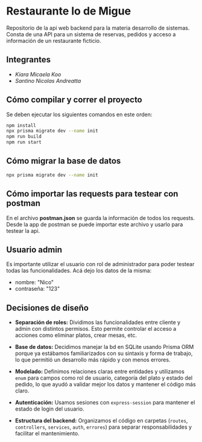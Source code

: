 # Restaurante lo de Migue
Repositorio de la api web backend para la materia desarrollo de sistemas. Consta de una API para un sistema de reservas, pedidos y acceso a información de un restaurante ficticio.

## Integrantes
- *Kiara Micaela Koo*
- *Santino Nicolas Andreatta*

## Cómo compilar y correr el proyecto
Se deben ejecutar los siguientes comandos en este orden:
```bash
npm install
npx prisma migrate dev --name init
npm run build
npm run start
``` 

## Cómo migrar la base de datos
```bash
npx prisma migrate dev --name init
```

## Cómo importar las requests para testear con postman
En el archivo **postman.json** se guarda la información de todos los requests. Desde la app de postman se puede importar este archivo y usarlo para testear la api.

## Usuario admin
Es importante utilizar el usuario con rol de administrador para poder testear todas las funcionalidades. Acá dejo los datos de la misma:
- nombre: "Nico"
- contraseña: "123"

## Decisiones de diseño

- **Separación de roles:** Dividimos las funcionalidades entre cliente y admin con distintos permisos. Esto permite controlar el acceso a acciones como eliminar platos, crear mesas, etc.

- **Base de datos:** Decidimos manejar la bd en SQLite usando Prisma ORM porque ya estábamos familiarizados con su sintaxis y forma de trabajo, lo que permitió un desarrollo más rápido y con menos errores.

- **Modelado:** Definimos relaciones claras entre entidades y utilizamos `enum` para campos como rol de usuario, categoría del plato y estado del pedido, lo que ayudó a validar mejor los datos y mantener el código más claro.

- **Autenticación:** Usamos sesiones con `express-session` para mantener el estado de login del usuario.

- **Estructura del backend:** Organizamos el código en carpetas (`routes`, `controllers`, `services`, `auth`, `errores`) para separar responsabilidades y facilitar el mantenimiento.
